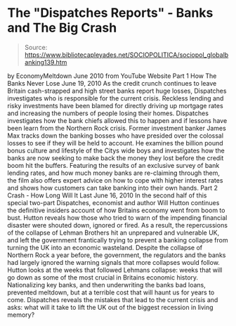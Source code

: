 # The "Dispatches Reports" - Banks and The Big Crash

> Source: https://www.bibliotecapleyades.net/SOCIOPOLITICA/sociopol_globalbanking139.htm

by
EconomyMeltdown
June 2010
from
YouTube Website
Part 1
How The Banks Never Lose
June 19, 2010
As the credit crunch continues to leave Britain
cash-strapped and high street banks report huge losses, Dispatches
investigates who is responsible for the current crisis.
Reckless lending and risky investments have been blamed for directly driving
up mortgage rates and increasing the numbers of people losing their homes.
Dispatches investigates how the bank chiefs allowed this to happen and if
lessons have been learn from the Northern Rock crisis.
Former investment banker James Max tracks down the banking bosses who have
presided over the colossal losses to see if they will be held to account.
He examines the billion pound bonus culture and lifestyle of the Citys wide
boys and investigates how the banks are now seeking to make back the money
they lost before the credit boom hit the buffers.
Featuring the results of an exclusive survey of bank lending rates, and how
much money banks are re-claiming through them, the film also offers expert
advice on how to cope with higher interest rates and shows how customers can
take banking into their own hands.
Part 2
Crash - How Long Will It Last
June 16, 2010
In the second half of this special two-part
Dispatches, economist and author Will Hutton continues the definitive
insiders account of how Britains economy went from boom to bust.
Hutton reveals how those who tried to warn of the impending financial
disaster were shouted down, ignored or fired. As a result, the repercussions
of the collapse of Lehman Brothers hit an unprepared and vulnerable UK, and
left the government frantically trying to prevent a banking collapse from
turning the UK into an economic wasteland.
Despite the collapse of Northern Rock a year before, the government, the
regulators and the banks had largely ignored the warning signals that more
collapses would follow. Hutton looks at the weeks that followed Lehmans
collapse: weeks that will go down as some of the most crucial in Britains
economic history.
Nationalizing key banks, and then underwriting the banks bad loans,
prevented meltdown, but at a terrible cost that will haunt us for years to
come.
Dispatches reveals the mistakes that lead to the current crisis and
asks:
what will it take to lift the UK out of the biggest recession in
living memory?
